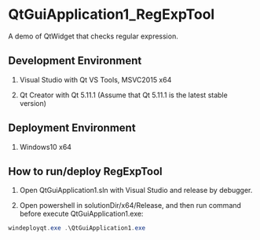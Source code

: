 
# QtGuiApplication1_RegExpTool

A demo of QtWidget that checks regular expression.

## Development Environment

1. Visual Studio with Qt VS Tools, MSVC2015 x64

2. Qt Creator with Qt 5.11.1 (Assume that Qt 5.11.1 is the latest stable version)

## Deployment Environment

1. Windows10 x64

## How to run/deploy RegExpTool

1. Open QtGuiApplication1.sln with Visual Studio and release by debugger.

2. Open powershell in solutionDir/x64/Release, and then run command before execute QtGuiApplication1.exe:

```powershell
windeployqt.exe .\QtGuiApplication1.exe
```
